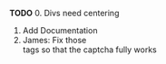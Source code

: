 **TODO**
0. Divs need centering
1. Add Documentation
2. James: Fix those <form> tags so that the captcha fully works
